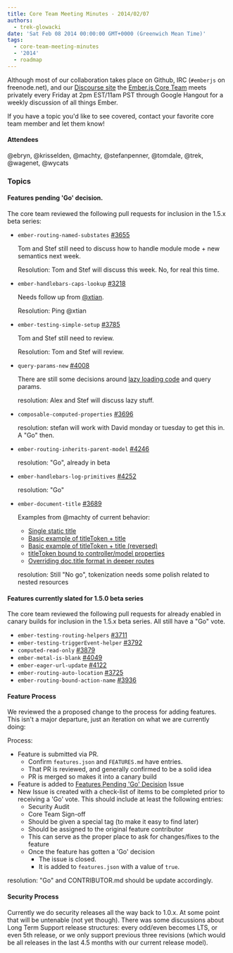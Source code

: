 ```yaml
---
title: Core Team Meeting Minutes - 2014/02/07
authors:
  - trek-glowacki
date: 'Sat Feb 08 2014 00:00:00 GMT+0000 (Greenwich Mean Time)'
tags:
  - core-team-meeting-minutes
  - '2014'
  - roadmap
---
```



Although most of our collaboration takes place on Github, IRC 
(`#emberjs` on freenode.net), and our [Discourse site](http://discuss.emberjs.com/)
the [Ember.js Core Team](/team) meets privately every 
Friday at 2pm EST/11am PST through Google Hangout for a weekly 
discussion of all things Ember.

If you have a topic you'd like to see covered, contact your favorite
core team member and let them know!

#### Attendees
@ebryn, @krisselden, @machty, @stefanpenner, @tomdale, @trek, @wagenet, @wycats

### Topics

#### Features pending 'Go' decision.
The core team reviewed the following pull requests for inclusion in the 1.5.x beta series:

  * `ember-routing-named-substates` [#3655](https://github.com/emberjs/ember.js/pull/3655)

    Tom and Stef still need to discuss how to handle module mode + new semantics next week.

    Resolution: Tom and Stef will discuss this week. No, for real this time.

  * `ember-handlebars-caps-lookup` [#3218](https://github.com/emberjs/ember.js/pull/3218)

     Needs follow up from [@xtian](https://github.com/xtian).

     Resolution: Ping @xtian

  * `ember-testing-simple-setup` [#3785](https://github.com/emberjs/ember.js/pull/3785)

    Tom and Stef still need to review.

    Resolution: Tom and Stef will review.

  * `query-params-new` [#4008](https://github.com/emberjs/ember.js/pull/4008)

    There are still some decisions around [lazy loading code](https://code.stypi.com/stefanpenner/lazy-loading)
    and query params.

    resolution: Alex and Stef will discuss lazy stuff.

  * `composable-computed-properties` [#3696](https://github.com/emberjs/ember.js/pull/3696)

    resolution:  stefan will work with David monday or tuesday to get this in. A "Go" then.


  * `ember-routing-inherits-parent-model` [#4246](https://github.com/emberjs/ember.js/pull/4246)
    
    resolution: "Go", already in beta

  * `ember-handlebars-log-primitives` [#4252](https://github.com/emberjs/ember.js/pull/4252)
    
    resolution: "Go"

  * `ember-document-title` [#3689](https://github.com/emberjs/ember.js/pull/3689)

    Examples from @machty of current behavior:

     * [Single static title](http://jsbin.com/ucanam/3299)
     * [Basic example of titleToken + title](http://jsbin.com/ucanam/3302)
     * [Basic example of titleToken + title (reversed)](http://jsbin.com/ucanam/3300)
     * [titleToken bound to controller/model properties](http://jsbin.com/ucanam/3303)
     * [Overriding doc.title format in deeper routes](http://jsbin.com/ucanam/3304)
    
    resolution: Still "No go", tokenization needs some polish related to nested resources

#### Features currently slated for 1.5.0 beta series
The core team reviewed the following pull requests for already enabled in canary builds for inclusion in the 1.5.x beta series. All still have a "Go" vote.

  * `ember-testing-routing-helpers` [#3711](https://github.com/emberjs/ember.js/pull/3711)
  * `ember-testing-triggerEvent-helper` [#3792](https://github.com/emberjs/ember.js/pull/3792)
  * `computed-read-only` [#3879](https://github.com/emberjs/ember.js/pull/3879)
  * `ember-metal-is-blank` [#4049](https://github.com/emberjs/ember.js/pull/4049)
  * `ember-eager-url-update` [#4122](https://github.com/emberjs/ember.js/pull/4122)
  * `ember-routing-auto-location` [#3725](https://github.com/emberjs/ember.js/pull/3725)
  * `ember-routing-bound-action-name` [#3936](https://github.com/emberjs/ember.js/pull/3936)


#### Feature Process
We reviewed the a proposed change to the process for adding features. This isn't a major departure, just an iteration
on what we are currently doing:

Process:

* Feature is submitted via PR.
    * Confirm `features.json` and `FEATURES.md` have entries.
    * That PR is reviewed, and generally confirmed to be a solid idea
    * PR is merged so makes it into a canary build
* Feature is added to [Features Pending 'Go' Decision](https://github.com/emberjs/ember.js/issues/4052) Issue
* New Issue is created with a check-list of items to be completed prior to receiving a 'Go' vote. 
  This should include at least the following entries:
    * Security Audit
    * Core Team Sign-off
  * Should be given a special tag (to make it easy to find later)
  * Should be assigned to the original feature contributor
  * This can serve as the proper place to ask for changes/fixes to the feature
  * Once the feature has gotten a 'Go' decision
    * The issue is closed.
    * It is added to `features.json` with a value of `true`.

resolution: "Go" and CONTRIBUTOR.md should be update accordingly.

#### Security Process
Currently we do security releases all the way back to 1.0.x. At some point that will be untenable (not yet though).
There was some discussions about Long Term Support release structures: every odd/even becomes LTS, or even 5th release, or we only support previous three revisions (which would be all releases in the last 4.5 months with our current release model).
